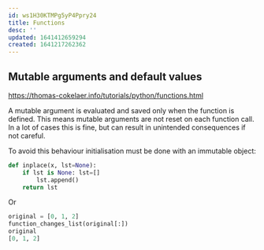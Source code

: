```yaml
---
id: ws1H30KTMPg5yP4Ppry24
title: Functions
desc: ''
updated: 1641412659294
created: 1641217262362
---
```


## Mutable arguments and default values

https://thomas-cokelaer.info/tutorials/python/functions.html

A mutable argument is evaluated and saved only when the function is defined. This means mutable arguments are not reset on each function call. In a lot of cases this is fine, but can result in unintended consequences if not careful.

To avoid this behaviour initialisation must be done with an immutable object:

```python
def inplace(x, lst=None):
    if lst is None: lst=[]
        lst.append()
    return lst
```
Or

```python
original = [0, 1, 2]
function_changes_list(original[:])
original
[0, 1, 2]
```

